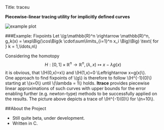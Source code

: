 Title: traceu
<script src='https://cdn.mathjax.org/mathjax/latest/MathJax.js?config=TeX-AMS-MML_HTMLorMML'></script>

**Piecewise-linear tracing utility for implicitly defined curves**

![example plot]({filename}/images/ltrace-plot1.png)

###Example: Fixpoints
Let \\(g:\mathbb{R}^n \rightarrow \mathbb{R}^n, g_k(x) = \exp\Big(\cos\Big(k
\cdot\sum\limits_{i=1}^n x_i \Big)\Big) \text{ for } k = 1,\ldots,n\\)

Considering the homotopy
$$H: [0,1]\times\mathbb{R}^{n} \rightarrow \mathbb{R}^n, (\lambda, x) \mapsto x-\lambda g(x)$$
it is obvious, that \\(H(0,x)=x\\) and \\(H(1,x)=0 \Leftrightarrow x=g(x)\\).  
One approach to find fixpoints of \\(g\\) is therefore to follow
\\(H^{-1}(0)\\) starting at \\(x=0\\) until \\(\lambda = 1\\) holds.
**ltrace** provides piecewise linear approximations of such curves with upper
bounds for the error enabling further (e.g. newton-type) methods to be
successfully applied on the results. The picture above depicts a trace of
\\(H^{-1}(0)\\) for \\(n=10\\).

##About the Project

- Still quite beta, under development.
- Written in C.
